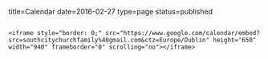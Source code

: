title=Calendar
date=2016-02-27
type=page
status=published
~~~~~~

<iframe style="border: 0;" src="https://www.google.com/calendar/embed?src=southcitychurchfamily%40gmail.com&ctz=Europe/Dublin" height="650" width="940" frameborder="0" scrolling="no"></iframe>
